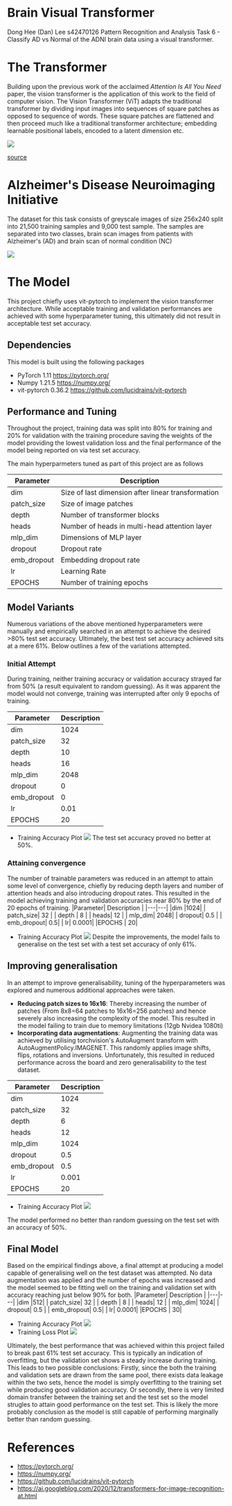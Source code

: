# Brain Visual Transformer

 Dong Hee (Dan) Lee
 s42470126
 Pattern Recognition and Analysis
Task 6 - Classify AD vs Normal of the ADNI brain data using a visual transformer.

# The Transformer

Building upon the previous work of the acclaimed *Attention Is All You Need* paper, the vision transformer is the application of this work to the field of computer vision. 
The Vision Transformer (ViT) adapts the traditional transformer by dividing input images into sequences of square patches as opposed to sequence of words. These square patches are flattened and then proceed much like a traditional transformer architecture; embedding learnable positional labels,  encoded to a latent dimension etc. 

![](https://1.bp.blogspot.com/-_mnVfmzvJWc/X8gMzhZ7SkI/AAAAAAAAG24/8gW2AHEoqUQrBwOqjhYB37A7OOjNyKuNgCLcBGAsYHQ/s1600/image1.gif)

[source](https://ai.googleblog.com/2020/12/transformers-for-image-recognition-at.html)


# Alzheimer's Disease Neuroimaging Initiative

The dataset for this task consists of greyscale images of size 256x240 split into 21,500 training samples and 9,000 test sample. The samples are separated into two classes, brain scan images from patients with Alzheimer's (AD) and brain scan of normal condition (NC)  
 
![](images/brain.jpeg)

# The Model
This project chiefly uses vit-pytorch to implement the vision transformer architecture. While acceptable training and validation performances are achieved with some hyperparameter tuning, this ultimately did not result in acceptable test set accuracy. 

## Dependencies
This model is built using the following packages
- PyTorch 1.11 https://pytorch.org/
- Numpy 1.21.5 https://numpy.org/
- vit-pytorch 0.36.2 https://github.com/lucidrains/vit-pytorch 

## Performance and Tuning
Throughout the project, training data was split into 80% for training and 20% for validation with the training procedure saving the weights of the model providing the lowest validation loss and the final performance of the model being reported on via test set accuracy.

The main hyperparmeters tuned as part of this project are as follows

|Parameter| Description |
|---|---|
|dim   |  Size of last dimension after linear transformation |
|  patch_size|  Size of image patches  |
|  depth |  Number of transformer blocks |
|  heads|  Number of heads in multi-head attention layer |
|  mlp_dim|  Dimensions of MLP layer |
|  dropout| Dropout rate  |
|  emb_dropout|  Embedding dropout rate |
|  lr|  Learning Rate |
|EPOCHS | Number of training epochs|

## Model Variants
Numerous variations of the above mentioned hyperparameters were manually and empirically searched in an attempt to achieve the desired >80% test set accuracy. Ultimately, the best test set accuracy achieved sits at a mere 61%. Below outlines a few of the variations attempted.
### Initial Attempt
During training, neither training accuracy or validation accuracy strayed far from 50% (a result equivalent to random guessing). As it was apparent the model would not converge, training was interrupted after only 9 epochs of training.

|Parameter| Description |
|---|---|
|dim   |1024|
|  patch_size|  32  |
|  depth |  10 |
|  heads|  16 |
|  mlp_dim|  2048|
|  dropout| 0  |
|  emb_dropout| 0|
|  lr|  0.01|
|EPOCHS | 20|

- Training Accuracy Plot
![](images/1.png)
The test set accuracy proved no better at 50%.

### Attaining convergence
The number of trainable parameters was reduced in an attempt to attain some level of convergence, chiefly by reducing depth layers and number of attention heads and also introducing dropout rates.
This resulted in the model achieving training and validation accuracies near 80% by the end of 20 epochs of training. 
|Parameter| Description |
|---|---|
|dim   |1024|
|  patch_size|  32  |
|  depth |  8 |
|  heads|  12 |
|  mlp_dim|  2048|
|  dropout| 0.5  |
|  emb_dropout| 0.5|
|  lr|  0.0001|
|EPOCHS | 20|

- Training Accuracy Plot
![](images/2.png)
Despite the improvements, the model fails to generalise on the test set with a test set accuracy of only 61%.

## Improving generalisation

In an attempt to improve generalisability, tuning of the hyperparameters was explored and numerous additional approaches were taken.
- **Reducing patch sizes to 16x16**: Thereby increasing the number of patches (From 8x8=64 patches to 16x16=256 patches) and hence severely also increasing the complexity of the model. This resulted in the model failing to train due to memory limitations (12gb Nvidea 1080ti)
- **Incorporating data augmentations**: Augmenting the training data was achieved by utilising torchvision's AutoAugment transform with AutoAugmentPolicy.IMAGENET. This randomly applies image shifts, flips, rotations and inversions. Unfortunately, this resulted in reduced performance across the board and zero generalisability to the test dataset.

|Parameter| Description |
|---|---|
|dim   |1024|
|  patch_size|  32  |
|  depth |  6 |
|  heads|  12 |
|  mlp_dim|  1024|
|  dropout| 0.5  |
|  emb_dropout| 0.5|
|  lr|  0.001|
|EPOCHS | 20|
- Training Accuracy Plot
![](images/3.png)

The model performed no better than random guessing on the test set with an accuracy of 50%.

## Final Model
Based on the empirical findings above, a final attempt at producing a model capable of generalising well on the test dataset was attempted. No data augmentation was applied and the number of epochs was increased and the model seemed to be fitting well on the training and validation set with accuracy reaching just below 90% for both.
|Parameter| Description |
|---|---|
|dim   |512|
|  patch_size|  32  |
|  depth |  8 |
|  heads|  12 |
|  mlp_dim|  1024|
|  dropout| 0.5  |
|  emb_dropout| 0.5|
|  lr|  0.0001|
|EPOCHS | 30|

- Training Accuracy Plot
![](images/4.png)
- Training Loss Plot
![](images/loss.png)

Ultimately, the best performance that was achieved within this project failed to break past 61% test set accuracy. This is typically an indication of overfitting, but the validation set shows a steady increase during training. This leads to two possible conclusions:
Firstly,  since the both the training and validation sets are drawn from the same pool, there exists data leakage within the two sets, hence the model is simply overfitting to the training set while producing good validation accuracy.
Or secondly, there is very limited domain transfer between the training set and the test set so the model strugles to attain good performance on the test set. This is likely the more probably conclusion as the model is still capable of performing marginally better than random guessing.


# References

- https://pytorch.org/
- https://numpy.org/
- https://github.com/lucidrains/vit-pytorch 
- https://ai.googleblog.com/2020/12/transformers-for-image-recognition-at.html